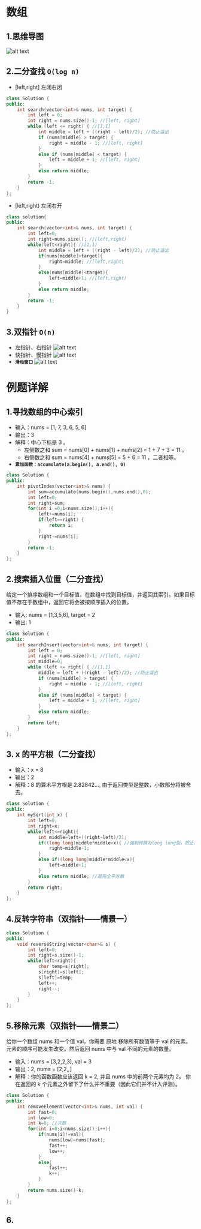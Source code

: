 # 数组
## 1.思维导图
![alt text](image-1.png)
## 2.二分查找 **`O(log n)`**
- [left,right] 左闭右闭
```cpp
class Solution {
public:
    int search(vector<int>& nums, int target) {
        int left = 0;
        int right = nums.size()-1; //[left, right]
        while (left <= right) { //[1,1]
            int middle = left + ((right - left)/2); //防止溢出
            if (nums[middle] > target) {
                right = middle - 1; //[left, right]
            } 
            else if (nums[middle] < target) {
                left = middle + 1; //[left, right]
            } 
            else return middle;
        }
        return -1;
    }
}; 
```
- [left,right) 左闭右开
```cpp
class solution{
public:
    int search(vector<int>& nums, int target) {
        int left=0;
        int right=nums.size(); //[left,right)
        while(left<right){ //[1,1)
            int middle = left + ((right - left)/2); //防止溢出
            if(nums[middle]>target){
                right=middle; //[left,right)
            }
            else(nums[middle]<target){ 
                left=middle+1; //[left,right)
            }
            else return middle;
        }
        return -1;
    }
}
```
## 3.双指针 **`O(n)`**
- 左指针、右指针
![alt text](image-4.png)
- 快指针、慢指针
![alt text](image-2.png)
- **`滑动窗口`**
![alt text](image-6.png)
# 例题详解
## 1.寻找数组的中心索引
- 输入：nums = [1, 7, 3, 6, 5, 6]
- 输出：3
- 解释：中心下标是 3 。
  - 左侧数之和 sum = nums[0] + nums[1] + nums[2] = 1 + 7 + 3 = 11 ，
  - 右侧数之和 sum = nums[4] + nums[5] = 5 + 6 = 11 ，二者相等。
- **`累加函数：accumulate(a.begin(), a.end(), 0) `**
```cpp
class Solution {
public:
    int pivotIndex(vector<int>& nums) {
        int sum=accumulate(nums.begin(),nums.end(),0);
        int left=0;
        int right=sum;
        for(int i =0;i<nums.size();i++){
            left+=nums[i];
            if(left==right) {
                return i;
            }
            right-=nums[i];
        }
        return -1;
    }
};
```
## 2.搜索插入位置（二分查找）
给定一个排序数组和一个目标值，在数组中找到目标值，并返回其索引。如果目标值不存在于数组中，返回它将会被按顺序插入的位置。
- 输入: nums = [1,3,5,6], target = 2
- 输出: 1
```cpp
class Solution {
public:
    int searchInsert(vector<int>& nums, int target) {
        int left = 0;
        int right = nums.size()-1; //[left, right]
        int middle=0;
        while (left <= right) { //[1,1]
            middle = left + ((right - left)/2); //防止溢出
            if (nums[middle] > target) {
                right = middle - 1; //[left, right]
            } 
            else if (nums[middle] < target) {
                left = middle + 1; //[left, right]
            } 
            else return middle;
        }
        return left;
    }
};
```
## 3. x 的平方根（二分查找）
- 输入：x = 8
- 输出：2
- 解释：8 的算术平方根是 2.82842..., 由于返回类型是整数，小数部分将被舍去。
```cpp
class Solution {
public:
    int mySqrt(int x) {
        int left=0;
        int right=x;
        while(left<=right){
            int middle=left+((right-left)/2);
            if((long long)middle*middle>x){ //强制转换为long long型，防止溢出
                right=middle-1;
            }
            else if((long long)middle*middle<x){
                left=middle+1;
            }
            else return middle; //是完全平方数
        }
        return right;
    }
};
```
## 4.反转字符串（双指针——情景一）
```cpp
class Solution {
public:
    void reverseString(vector<char>& s) {
        int left=0;
        int right=s.size()-1;
        while(left<right){
            char temp=s[right];
            s[right]=s[left];
            s[left]=temp;
            left++;
            right--;
        }
    }
};
```
## 5.移除元素（双指针——情景二）
给你一个数组 nums 和一个值 val，你需要 原地 移除所有数值等于 val 的元素。元素的顺序可能发生改变。然后返回 nums 中与 val 不同的元素的数量。
- 输入：nums = [3,2,2,3], val = 3
- 输出：2, nums = [2,2,_,_]
- 解释：你的函数函数应该返回 k = 2, 并且 nums 中的前两个元素均为 2。 你在返回的 k 个元素之外留下了什么并不重要（因此它们并不计入评测）。
```cpp
class Solution {
public:
    int removeElement(vector<int>& nums, int val) {
        int fast=0;
        int low=0;
        int k=0; //次数
        for(int i=0;i<nums.size();i++){
            if(nums[i]!=val){
                nums[low]=nums[fast];
                fast++;
                low++;
            }
            else{
                fast++;
                k++;
            }
        }
        return nums.size()-k;
    }
};
```
## 6.